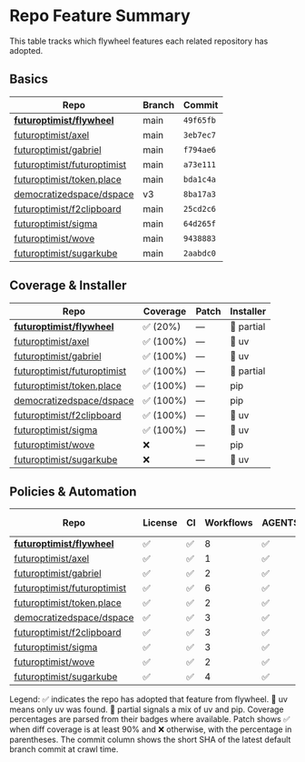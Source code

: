 # Repo Feature Summary

This table tracks which flywheel features each related repository has adopted.

<!-- spellchecker: disable -->
## Basics
| Repo | Branch | Commit |
| ---- | ------ | ------ |
| **[futuroptimist/flywheel](https://github.com/futuroptimist/flywheel)** | main | `49f65fb` |
| [futuroptimist/axel](https://github.com/futuroptimist/axel) | main | `3eb7ec7` |
| [futuroptimist/gabriel](https://github.com/futuroptimist/gabriel) | main | `f794ae6` |
| [futuroptimist/futuroptimist](https://github.com/futuroptimist/futuroptimist) | main | `a73e111` |
| [futuroptimist/token.place](https://github.com/futuroptimist/token.place) | main | `bda1c4a` |
| [democratizedspace/dspace](https://github.com/democratizedspace/dspace) | v3 | `8ba17a3` |
| [futuroptimist/f2clipboard](https://github.com/futuroptimist/f2clipboard) | main | `25cd2c6` |
| [futuroptimist/sigma](https://github.com/futuroptimist/sigma) | main | `64d265f` |
| [futuroptimist/wove](https://github.com/futuroptimist/wove) | main | `9438883` |
| [futuroptimist/sugarkube](https://github.com/futuroptimist/sugarkube) | main | `2aabdc0` |

## Coverage & Installer
| Repo | Coverage | Patch | Installer |
| ---- | -------- | ----- | --------- |
| **[futuroptimist/flywheel](https://github.com/futuroptimist/flywheel)** | ✅ (20%) | — | 🔶 partial |
| [futuroptimist/axel](https://github.com/futuroptimist/axel) | ✅ (100%) | — | 🚀 uv |
| [futuroptimist/gabriel](https://github.com/futuroptimist/gabriel) | ✅ (100%) | — | 🚀 uv |
| [futuroptimist/futuroptimist](https://github.com/futuroptimist/futuroptimist) | ✅ (100%) | — | 🔶 partial |
| [futuroptimist/token.place](https://github.com/futuroptimist/token.place) | ✅ (100%) | — | pip |
| [democratizedspace/dspace](https://github.com/democratizedspace/dspace) | ✅ (100%) | — | pip |
| [futuroptimist/f2clipboard](https://github.com/futuroptimist/f2clipboard) | ✅ (100%) | — | 🚀 uv |
| [futuroptimist/sigma](https://github.com/futuroptimist/sigma) | ✅ (100%) | — | 🚀 uv |
| [futuroptimist/wove](https://github.com/futuroptimist/wove) | ❌ | — | pip |
| [futuroptimist/sugarkube](https://github.com/futuroptimist/sugarkube) | ❌ | — | 🚀 uv |

## Policies & Automation
| Repo | License | CI | Workflows | AGENTS.md | Code of Conduct | Contributing | Pre-commit |
| ---- | ------- | -- | --------- | --------- | --------------- | ------------ | ---------- |
| **[futuroptimist/flywheel](https://github.com/futuroptimist/flywheel)** | ✅ | ✅ | 8 | ✅ | ✅ | ✅ | ✅ |
| [futuroptimist/axel](https://github.com/futuroptimist/axel) | ✅ | ✅ | 1 | ✅ | ✅ | ✅ | ✅ |
| [futuroptimist/gabriel](https://github.com/futuroptimist/gabriel) | ✅ | ✅ | 2 | ✅ | ✅ | ✅ | ✅ |
| [futuroptimist/futuroptimist](https://github.com/futuroptimist/futuroptimist) | ✅ | ✅ | 6 | ✅ | ✅ | ✅ | ✅ |
| [futuroptimist/token.place](https://github.com/futuroptimist/token.place) | ✅ | ✅ | 2 | ✅ | ✅ | ❌ | ✅ |
| [democratizedspace/dspace](https://github.com/democratizedspace/dspace) | ✅ | ✅ | 3 | ✅ | ✅ | ✅ | ❌ |
| [futuroptimist/f2clipboard](https://github.com/futuroptimist/f2clipboard) | ✅ | ✅ | 3 | ✅ | ✅ | ✅ | ✅ |
| [futuroptimist/sigma](https://github.com/futuroptimist/sigma) | ✅ | ✅ | 3 | ✅ | ✅ | ✅ | ✅ |
| [futuroptimist/wove](https://github.com/futuroptimist/wove) | ✅ | ✅ | 2 | ✅ | ✅ | ✅ | ✅ |
| [futuroptimist/sugarkube](https://github.com/futuroptimist/sugarkube) | ✅ | ✅ | 4 | ✅ | ❌ | ❌ | ✅ |

Legend: ✅ indicates the repo has adopted that feature from flywheel. 🚀 uv means only uv was found. 🔶 partial signals a mix of uv and pip. Coverage percentages are parsed from their badges where available. Patch shows ✅ when diff coverage is at least 90% and ❌ otherwise, with the percentage in parentheses. The commit column shows the short SHA of the latest default branch commit at crawl time.

